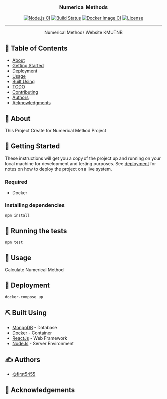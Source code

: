 
<h3 align="center">Numerical Methods</h3>

<div align="center">
 
 [![Node.js CI](https://github.com/first5455/Numerical_React_MaterialUI/actions/workflows/node.js.yml/badge.svg)](https://github.com/first5455/Numerical_React_MaterialUI/actions/workflows/node.js.yml)
[![Build Status](https://travis-ci.com/first5455/Numerical_React_MaterialUI.svg?token=yybzxWBrxvxvBURNnpAL&branch=main)](https://travis-ci.com/first5455/Numerical_React_MaterialUI)
[![Docker Image CI](https://github.com/first5455/Numerical_React_MaterialUI/actions/workflows/docker-image.yml/badge.svg)](https://github.com/first5455/Numerical_React_MaterialUI/actions/workflows/docker-image.yml)
[![License](https://img.shields.io/badge/license-MIT-blue.svg)](/LICENSE)

</div>

---

<p align="center"> Numerical Methods Website KMUTNB
    <br> 
</p>

## 📝 Table of Contents

- [About](#about)
- [Getting Started](#getting_started)
- [Deployment](#deployment)
- [Usage](#usage)
- [Built Using](#built_using)
- [TODO](../TODO.md)
- [Contributing](../CONTRIBUTING.md)
- [Authors](#authors)
- [Acknowledgments](#acknowledgement)

## 🧐 About <a name = "about"></a>

This Project Create for Numerical Method Project

## 🏁 Getting Started <a name = "getting_started"></a>

These instructions will get you a copy of the project up and running on your local machine for development and testing purposes. See [deployment](#deployment) for notes on how to deploy the project on a live system.

### Required

- Docker

### Installing dependencies

```
npm install
```

## 🔧 Running the tests <a name = "tests"></a>


```
npm test
```

## 🎈 Usage <a name="usage"></a>

Calculate Numerical Method

## 🚀 Deployment <a name = "deployment"></a>

```
docker-compose up
```

## ⛏️ Built Using <a name = "built_using"></a>

- [MongoDB](https://www.mongodb.com/) - Database
- [Docker](https://www.docker.com/) - Container
- [ReactJs](https://reactjs.org/) - Web Framework
- [NodeJs](https://nodejs.org/en/) - Server Environment

## ✍️ Authors <a name = "authors"></a>

- [@first5455](https://github.com/first5455)

## 🎉 Acknowledgements <a name = "acknowledgement"></a>
